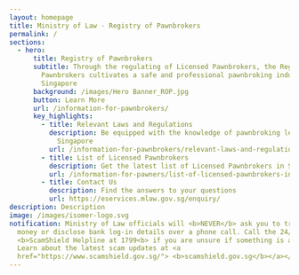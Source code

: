 ```yaml
---
layout: homepage
title: Ministry of Law - Registry of Pawnbrokers
permalink: /
sections:
  - hero:
      title: Registry of Pawnbrokers
      subtitle: Through the regulating of Licensed Pawnbrokers, the Registry of
        Pawnbrokers cultivates a safe and professional pawnbroking industry in
        Singapore
      background: /images/Hero Banner_ROP.jpg
      button: Learn More
      url: /information-for-pawnbrokers/
      key_highlights:
        - title: Relevant Laws and Regulations
          description: Be equipped with the knowledge of pawnbroking legislation in
            Singapore
          url: /information-for-pawnbrokers/relevant-laws-and-regulations/
        - title: List of Licensed Pawnbrokers
          description: Get the latest list of Licensed Pawnbrokers in Singapore
          url: /information-for-pawners/list-of-licensed-pawnbrokers-in-singapore/
        - title: Contact Us
          description: Find the answers to your questions
          url: https://eservices.mlaw.gov.sg/enquiry/
description: Description
image: /images/isomer-logo.svg
notification: Ministry of Law officials will <b>NEVER</b> ask you to transfer
  money or disclose bank log-in details over a phone call. Call the 24/7
  <b>ScamShield Helpline at 1799<b> if you are unsure if something is a scam.
  Learn about the latest scam updates at <a
  href="https://www.scamshield.gov.sg/"> <b>scamshield.gov.sg</b></a></b></b>
---
```

